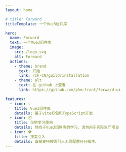 ```yaml
---
layout: home

# title: Forward
titleTemplate: 一个Vue3组件库

hero:
  name: Forward
  text: 一个Vue3组件库
  image:
    src: /logo.svg
    alt: Forward
  actions:
    - theme: brand
      text: 开始
      link: /zh-CN/guild/installation
    - theme: alt
      text: 在 github 上查看
      link: https://github.com/phm-front/forward-ui

features:
  - icon: 💡
    title: Vue3组件库
    details: 基于vite打包和TypeScript开发
  - icon: 📦
    title: 仅供学习使用
    details: 倾向于Vue3组件库的学习，请勿用于实际生产项目
  - icon: 🛠️
    title: 按需引入
    details: 直接支持按需引入无需配置任何插件。
---
```


<!-- 防止点击nav处logo处闪硕，具体原因查看 [.vitepress/lang.js] -->
